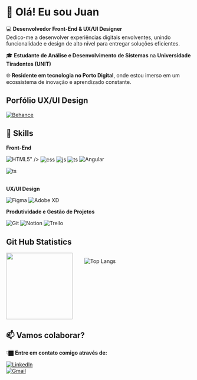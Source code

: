 # 👋 Olá! Eu sou Juan  

💻 **Desenvolvedor Front-End & UX/UI Designer**  
  Dedico-me a desenvolver experiências digitais envolventes, unindo funcionalidade e design de alto nível para entregar soluções eficientes.  

🎓 **Estudante de Análise e Desenvolvimento de Sistemas** na **Universidade Tiradentes (UNIT)**

🌐 **Residente em tecnologia no Porto Digital**, onde estou imerso em um ecossistema de inovação e aprendizado constante. 

## Porfólio UX/UI Design 

[![Behance](https://img.shields.io/badge/-Behance-blue?style=for-the-badge&logo=behance&logoColor=white)](https://www.behance.net/juanandr)  


## 🚀 Skills

**Front-End**
<div style="display: inline_block">

  ![HTML5](https://img.shields.io/badge/html5-%23E34F26.svg?style=for-the-badge&logo=html5&logoColor=white)" />
  <img align="center" alt="css" src="https://img.shields.io/badge/CSS3-1572B6?style=for-the-badge&logo=css3&logoColor=white" />
  <img align="center" alt="js" src="https://img.shields.io/badge/JavaScript-F7DF1E?style=for-the-badge&logo=javascript&logoColor=black" />
  <img align="center" alt="ts" src="https://img.shields.io/badge/TypeScript-007ACC?style=for-the-badge&logo=typescript&logoColor=white" />
  ![Angular](https://img.shields.io/badge/angular-%23DD0031.svg?style=for-the-badge&logo=angular&logoColor=white)
  
  <img align="center" alt="ts" src="https://img.shields.io/badge/Bootstrap-563D7C?style=for-the-badge&logo=bootstrap&logoColor=white"/>

</div> <br>

**UX/UI Design**

![Figma](https://img.shields.io/badge/Figma-%2300C68E?style=for-the-badge&logo=figma&logoColor=white) ![Adobe XD](https://img.shields.io/badge/Adobe%20XD-%2300A9E0?style=for-the-badge&logo=adobe-xd&logoColor=white)


**Produtividade e Gestão de Projetos**

![Git](https://img.shields.io/badge/Git-%23F05032?style=for-the-badge&logo=git&logoColor=white) ![Notion](https://img.shields.io/badge/Notion-%23000000?style=for-the-badge&logo=notion&logoColor=white) ![Trello](https://img.shields.io/badge/Trello-%2300A9E0?style=for-the-badge&logo=trello&logoColor=white)



## Git Hub Statistics

<div style="display: flex;">
  <img style="margin-right: 2rem;" height="180em"src="https://github-readme-stats.vercel.app/api?username=juansillva&show_icons=true&theme=transparent">

![Top Langs](https://github-readme-stats.vercel.app/api/top-langs/?username=juansillva&layout=compact)
  

</div>

## 📫 **Vamos colaborar?**  
👇🏿 **Entre em contato comigo através de:**  

[![LinkedIn](https://img.shields.io/badge/LinkedIn-%230A66C2?style=for-the-badge&logo=linkedin&logoColor=white)](https://www.linkedin.com/in/juuanandre/)  
[![Gmail](https://img.shields.io/badge/Gmail-%23EA4335?style=for-the-badge&logo=gmail&logoColor=white)](mailto:juuanandre722@gmail.com)




